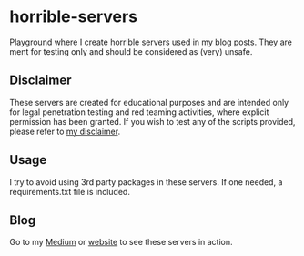 # horrible-servers
Playground where I create horrible servers used in my blog posts. They are ment for testing only and should be considered as (very) unsafe.

## Disclaimer
These servers are created for educational purposes and are intended only for legal penetration testing and red teaming activities, where explicit permission has been granted. If you wish to test any of the scripts provided, please refer to [my disclaimer](https://pampuna.nl/disclaimer).

## Usage
I try to avoid using 3rd party packages in these servers. If one needed, a requirements.txt file is included.

## Blog
Go to my [Medium](https://medium.com/@pampuna) or [website](https://pampuna.nl) to see these servers in action.
